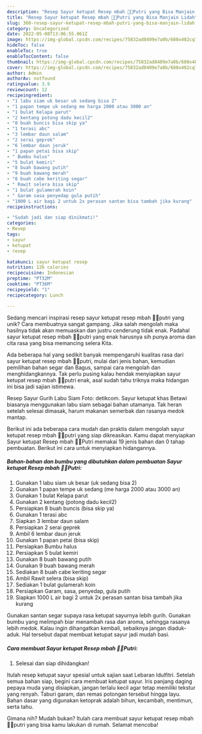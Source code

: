 ```yaml
---
description: "Resep Sayur ketupat Resep mbah 👸👑Putri yang Bisa Manjain Lidah"
title: "Resep Sayur ketupat Resep mbah 👸👑Putri yang Bisa Manjain Lidah"
slug: 360-resep-sayur-ketupat-resep-mbah-putri-yang-bisa-manjain-lidah
category: Uncategorized
date: 2022-05-08T13:06:55.061Z
image: https://img-global.cpcdn.com/recipes/75832ad8409e7a0b/680x482cq70/sayur-ketupat-resep-mbah-putri-foto-resep-utama.jpg
hideToc: false
enableToc: true
enableTocContent: false
thumbnail: https://img-global.cpcdn.com/recipes/75832ad8409e7a0b/680x482cq70/sayur-ketupat-resep-mbah-putri-foto-resep-utama.jpg
cover: https://img-global.cpcdn.com/recipes/75832ad8409e7a0b/680x482cq70/sayur-ketupat-resep-mbah-putri-foto-resep-utama.jpg
author: Admin
authorAv: notfound
ratingvalue: 3.9
reviewcount: 12
recipeingredient:
- "1 labu siam uk besar uk sedang bisa 2"
- "1 papan tempe uk sedang me harga 2000 atau 3000 an"
- "1 bulat Kelapa parut"
- "2 kentang potong dadu kecil2"
- "8 buah buncis bisa skip ya"
- "1 terasi abc"
- "3 lembar daun salam"
- "2 serai geprek"
- "6 lembar daun jeruk"
- "1 papan petai bisa skip"
- " Bumbu halus"
- "5 bulat kemiri"
- "8 buah bawang putih"
- "9 buah bawang merah"
- "8 buah cabe keriting segar"
- " Rawit selera bisa skip"
- "1 bulat gulamerah koin"
- " Garam sasa penyedap gula putih"
- "1000 L air bagi 2 untuk 2x perasan santan bisa tambah jika kurang"
recipeinstructions:

- "Sudah jadi dan siap dinikmati!"
categories:
- Resep
tags:
- sayur
- ketupat
- resep

katakunci: sayur ketupat resep 
nutrition: 126 calories
recipecuisine: Indonesian
preptime: "PT32M"
cooktime: "PT36M"
recipeyield: "1"
recipecategory: Lunch

---
```





Sedang mencari inspirasi resep sayur ketupat resep mbah 👸👑putri yang unik? Cara membuatnya sangat gampang. Jika salah mengolah maka hasilnya tidak akan memuaskan dan justru cenderung tidak enak. Padahal sayur ketupat resep mbah 👸👑putri yang enak harusnya sih punya aroma dan cita rasa yang bisa memancing selera Kita.





Ada beberapa hal yang sedikit banyak mempengaruhi kualitas rasa dari sayur ketupat resep mbah 👸👑putri, mulai dari jenis bahan, kemudian pemilihan bahan segar dan Bagus, sampai cara mengolah dan menghidangkannya. Tak perlu pusing kalau hendak menyiapkan sayur ketupat resep mbah 👸👑putri enak,      asal sudah tahu triknya maka hidangan ini bisa jadi sajian istimewa.














Resep Sayur Gurih Labu Siam Foto: detikcom. Sayur ketupat khas Betawi biasanya menggunakan labu siam sebagai bahan utamanya. Tak heran setelah selesai dimasak, harum makanan semerbak dan rasanya medok mantap.






Berikut ini ada beberapa cara mudah dan praktis dalam mengolah sayur ketupat resep mbah 👸👑putri yang siap dikreasikan. Kamu dapat menyiapkan Sayur ketupat Resep mbah 👸👑Putri memakai 19 jenis bahan dan 0 tahap pembuatan. Berikut ini cara untuk menyiapkan hidangannya.

<!--inarticleads1-->

##### Bahan-bahan dan bumbu yang dibutuhkan dalam pembuatan Sayur ketupat Resep mbah 👸👑Putri:

1. Gunakan 1 labu siam uk besar (uk sedang bisa 2)
1. Gunakan 1 papan tempe uk sedang (me harga 2000 atau 3000 an)
1. Gunakan 1 bulat Kelapa parut
1. Gunakan 2 kentang (potong dadu kecil2)
1. Persiapkan 8 buah buncis (bisa skip ya)
1. Gunakan 1 terasi abc
1. Siapkan 3 lembar daun salam
1. Persiapkan 2 serai geprek
1. Ambil 6 lembar daun jeruk
1. Gunakan 1 papan petai (bisa skip)
1. Persiapkan  Bumbu halus
1. Persiapkan 5 bulat kemiri
1. Gunakan 8 buah bawang putih
1. Gunakan 9 buah bawang merah
1. Sediakan 8 buah cabe keriting segar
1. Ambil  Rawit selera (bisa skip)
1. Sediakan 1 bulat gulamerah koin
1. Persiapkan  Garam, sasa, penyedap, gula putih
1. Siapkan 1000 L air bagi 2 untuk 2x perasan santan bisa tambah jika kurang


Gunakan santan segar supaya rasa ketupat sayurnya lebih gurih. Gunakan bumbu yang melimpah biar menambah rasa dan aroma, sehingga rasanya lebih medok. Kalau ingin dihangatkan kembali, sebaiknya jangan diaduk-aduk. Hal tersebut dapat membuat ketupat sayur jadi mudah basi. 

<!--inarticleads2-->

##### Cara membuat Sayur ketupat Resep mbah 👸👑Putri:


1. Selesai dan siap dihidangkan!

Itulah resep ketupat sayur spesial untuk sajian saat Lebaran Idulfitri. Setelah semua bahan siap, begini cara membuat ketupat sayur. Iris panjang daging pepaya muda yang disiapkan, jangan terlalu kecil agar tetap memiliki tekstur yang renyah. Taburi garam, dan remas potongan tersebut hingga layu. Bahan dasar yang digunakan ketoprak adalah bihun, kecambah, mentimun, serta tahu. 

Gimana nih? Mudah bukan? Itulah cara membuat sayur ketupat resep mbah 👸👑putri yang bisa kamu lakukan di rumah. Selamat mencoba!
